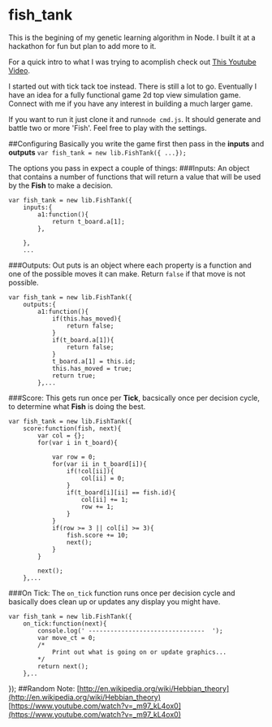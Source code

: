 fish_tank
=========
This is the begining of my genetic learning algorithm in Node. I built it at a hackathon for fun but plan to add more to it.

For a quick intro to what I was trying to acomplish check out [This Youtube Video](https://www.youtube.com/watch?v=GvEywP8t12I).

I started out with tick tack toe instead. There is still a lot to go. Eventually I have an idea for a fully functional game 2d top view simulation game. Connect with me if you have any interest in building a much larger game.

If you want to run it just clone it and run`node cmd.js`. It should generate and battle two or more 'Fish'. Feel free to play with the settings.

##Configuring
Basically you write the game first then pass in the **inputs** and **outputs**
` var fish_tank = new lib.FishTank({ ...}); `

The options you pass in expect a couple of things:
###Inputs:
An object that contains a number of functions that will return a value that will be used by the **Fish** to make a decision.
```
var fish_tank = new lib.FishTank({
    inputs:{
        a1:function(){
            return t_board.a[1];
        },
        
    },
    ... 
```

###Outputs:
Out puts is an object where each property is a function and one of the possible moves it can make. Return `false` if that move is not possible.

```
var fish_tank = new lib.FishTank({
    outputs:{
        a1:function(){
            if(this.has_moved){
                return false;
            }
            if(t_board.a[1]){
                return false;
            }
            t_board.a[1] = this.id;
            this.has_moved = true;
            return true;
        },... 
```
        
        
###Score:
This gets run once per **Tick**, bacsically once per decision cycle, to determine what **Fish** is doing the best.
```
var fish_tank = new lib.FishTank({
    score:function(fish, next){
        var col = {};
        for(var i in t_board){

            var row = 0;
            for(var ii in t_board[i]){
                if(!col[ii]){
                    col[ii] = 0;
                }
                if(t_board[i][ii] == fish.id){
                    col[ii] += 1;
                    row += 1;
                }
            }
            if(row >= 3 || col[i] >= 3){
                fish.score += 10;
                next();
            }
        }

        next();
    },...
```

###On Tick:
The `on_tick` function runs once per decision cycle and basically does clean up or updates any display you might have.


```
var fish_tank = new lib.FishTank({
    on_tick:function(next){
        console.log(' --------------------------------  ');
        var move_ct = 0;
        /*
            Print out what is going on or update graphics...
        */
        return next();
    },..
```

});
##Random Note:
[http://en.wikipedia.org/wiki/Hebbian_theory](http://en.wikipedia.org/wiki/Hebbian_theory)
[https://www.youtube.com/watch?v=_m97_kL4ox0](https://www.youtube.com/watch?v=_m97_kL4ox0)
